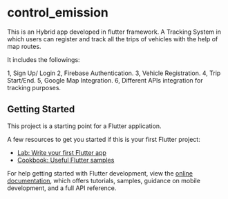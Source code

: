 # control_emission

This is an Hybrid app developed in flutter framework.
A Tracking System in which users can register and track all the trips of vehicles with the help of map routes.

It includes the followings:

1, Sign Up/ Login
2, Firebase Authentication.
3, Vehicle Registration.
4, Trip Start/End.
5, Google Map Integration.
6, Different APIs integration for tracking purposes.


## Getting Started

This project is a starting point for a Flutter application.

A few resources to get you started if this is your first Flutter project:

- [Lab: Write your first Flutter app](https://docs.flutter.dev/get-started/codelab)
- [Cookbook: Useful Flutter samples](https://docs.flutter.dev/cookbook)

For help getting started with Flutter development, view the
[online documentation](https://docs.flutter.dev/), which offers tutorials,
samples, guidance on mobile development, and a full API reference.
